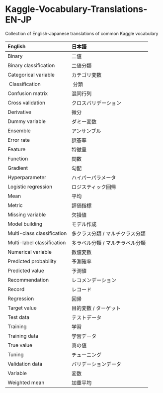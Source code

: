 # Kaggle-Vocabulary-Translations-EN-JP
Collection of English-Japanese translations of common Kaggle vocabulary

| English | 日本語 |
|:--- |:--------------------------- |
| Binary | 二値 |
| Binary classification | 二値分類 |
| Categorical variable | カテゴリ変数 |
| Classification | 分類 |
| Confusion matrix | 混同行列 |
| Cross validation | クロスバリデーション |
| Derivative | 微分 |
| Dummy variable | ダミー変数 |
| Ensemble | アンサンブル |
| Error rate | 誤答率 |
| Feature | 特徴量 |
| Function | 関数 |
| Gradient | 勾配 |
| Hyperparameter | ハイパーパラメータ |
| Logistic regression | ロジスティック回帰 |
| Mean | 平均 |
| Metric | 評価指標 |
| Missing variable | 欠損値 |
| Model building | モデル作成 |
| Multi-class classification | 多クラス分類 / マルチクラス分類 |
| Multi-label classification | 多ラベル分類 / マルチラベル分類 |
| Numerical variable | 数値変数 |
| Predicted probability | 予測確率 |
| Predicted value | 予測値 |
| Recommendation | レコメンデーション |
| Record | レコード |
| Regression | 回帰 |
| Target value | 目的変数 / ターゲット |
| Test data | テストデータ |
| Training | 学習 |
| Training data | 学習データ |
| True value | 真の値 |
| Tuning | チューニング |
| Validation data | バリデーションデータ |
| Variable | 変数 |
| Weighted mean | 加重平均 |